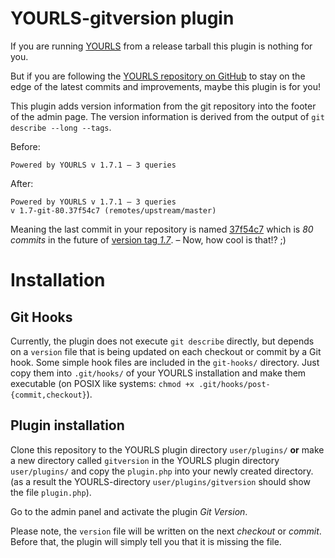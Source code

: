 YOURLS-gitversion plugin
========================

If you are running [YOURLS](http://yourls.org) from a release tarball this
plugin is nothing for you.

But if you are following the [YOURLS repository on
GitHub](https://github.com/YOURLS/YOURLS) to stay on the edge of the latest
commits and improvements, maybe this plugin is for you!

This plugin adds version information from the git repository into the
footer of the admin page. The version information is derived from the output of
`git describe --long --tags`.

Before:

	Powered by YOURLS v 1.7.1 – 3 queries

After:

	Powered by YOURLS v 1.7.1 – 3 queries
	v 1.7-git-80.37f54c7 (remotes/upstream/master)

Meaning the last commit in your repository is named
[37f54c7](https://github.com/YOURLS/YOURLS/commit/37f54c79223c21f0ef7cd15ab62992f9205f748e)
which is *80 commits* in the future of [version tag
*1.7*](https://github.com/YOURLS/YOURLS/tree/1.7). – Now, how cool is that!? ;)


# Installation

## Git Hooks

Currently, the plugin does not execute `git describe` directly, but depends on
a `version` file that is being updated on each checkout or commit by a Git
hook. Some simple hook files are included in the `git-hooks/` directory. Just
copy them into `.git/hooks/` of your YOURLS installation and make them
executable (on POSIX like systems: `chmod +x
.git/hooks/post-{commit,checkout}`).


## Plugin installation

Clone this repository to the YOURLS plugin directory `user/plugins/`
**or** make a new directory called `gitversion` in the YOURLS plugin
directory `user/plugins/` and copy the `plugin.php` into your newly created directory.
(as a result the YOURLS-directory `user/plugins/gitversion` should show the file `plugin.php`).

Go to the admin panel and activate the plugin *Git Version*.

Please note, the `version` file will be written on the next *checkout* or
*commit*.  Before that, the plugin will simply tell you that it is missing the file.
